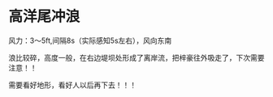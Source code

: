 # 高洋尾冲浪

风力：3～5ft,间隔8s（实际感知5s左右），风向东南

浪比较碎，高度一般，在右边堤坝处形成了离岸流，把梓豪往外吸走了，下次需要注意！！

需要看好地形，看好人以后再下去！！！
